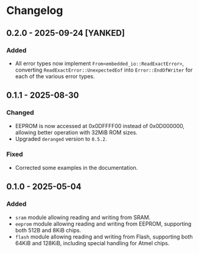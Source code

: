 # Changelog

## 0.2.0 - 2025-09-24 [YANKED]
### Added
- All error types now implement `From<embedded_io::ReadExactError>`, converting `ReadExactError::UnexpectedEof` into `Error::EndOfWriter` for each of the various error types.

## 0.1.1 - 2025-08-30
### Changed
- EEPROM is now accessed at 0x0DFFFF00 instead of 0x0D000000, allowing better operation with 32MiB ROM sizes.
- Upgraded `deranged` version to `0.5.2`.
### Fixed
- Corrected some examples in the documentation.

## 0.1.0 - 2025-05-04
### Added
- `sram` module allowing reading and writing from SRAM.
- `eeprom` module allowing reading and writing from EEPROM, supporting both 512B and 8KiB chips.
- `flash` module allowing reading and writing from Flash, supporting both 64KiB and 128KiB, including special handling for Atmel chips.
